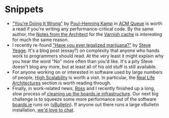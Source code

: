 # Snippets

- ["You're Doing It Wrong"](http://queue.acm.org/detail.cfm?id=1814327) by
  [Poul-Henning Kamp](http://people.freebsd.org/~phk/) in [ACM
  Queue](http://queue.acm.org/) is worth a read if you're writing any
  performance-critical code. By the same author, the [Notes from the
  Architect](http://varnish-cache.org/wiki/ArchitectNotes) for the [Varnish
  cache](http://www.varnish-cache.org/) is interesting for much the same
  reason.
- I recently re-found ["Have you ever legalized
  marijuana?"](http://steve-yegge.blogspot.com/2009/04/have-you-ever-legalized-marijuana.html)
  by [Steve Yegge](http://steve-yegge.blogspot.com/).  It's a blog post
  (essay?) on complexity that anyone who hands work to programmers should
  read. At the very least it might explain why you hear the word "No" more
  often than you'd like. It's a pity Steve doesn't blog any more, but at least
  all of his old stuff is still available.
- For anyone working on or interested in software used by large numbers of
  people, [High Scalability](http://highscalability.com/) is worth a visit. In
  particular, the [Real Life
  Architectures](http://highscalability.com/blog/category/example) section is
  worth reading through.
- Finally, in work-related news, [Ross](http://rossduggan.ie/) and I recently
  finished up a long, slow process of [cleaning up the boards.ie
  infrastructure](http://blog.boards.ie/2010/05/27/cleaning-up-a-few-years-of-incremental-infrastructure-growth/).
  Our next big challenge is to squeeze some more performance out of the
  software [boards.ie](http://www.boards.ie/) runs on
  ([vBulletin](http://www.vbulletin.com/)). If anyone out there runs a large
  vBulletin installation, [we'd love to
  chat](http://blog.boards.ie/2010/06/03/calling-other-big-vbulletin-forums/).
